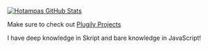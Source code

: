 [![Hotampas GitHub Stats](https://github-readme-stats.vercel.app/api?username=Hotampa&count_private=true&show_icons=true&theme=vue)]()

Make sure to check out [Plugily Projects](https://discord.plugily.xyz/)

I have deep knowledge in Skript and bare knowledge in JavaScript!
